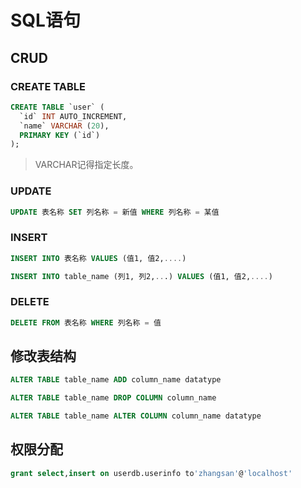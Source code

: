# SQL语句

## CRUD

### CREATE TABLE

```sql
CREATE TABLE `user` (
  `id` INT AUTO_INCREMENT,
  `name` VARCHAR (20),
  PRIMARY KEY (`id`)
);
```
>  VARCHAR记得指定长度。

### UPDATE

```sql
UPDATE 表名称 SET 列名称 = 新值 WHERE 列名称 = 某值
```

### INSERT

```sql
INSERT INTO 表名称 VALUES (值1, 值2,....)

INSERT INTO table_name (列1, 列2,...) VALUES (值1, 值2,....)
```

### DELETE

```sql
DELETE FROM 表名称 WHERE 列名称 = 值
```

## 修改表结构

```sql
ALTER TABLE table_name ADD column_name datatype

ALTER TABLE table_name DROP COLUMN column_name

ALTER TABLE table_name ALTER COLUMN column_name datatype
```

## 权限分配

```sql
grant select,insert on userdb.userinfo to'zhangsan'@'localhost'
```
